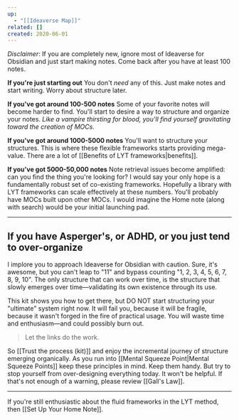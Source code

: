 ```yaml
---
up:
  - "[[Ideaverse Map]]"
related: []
created: 2020-06-01
---
```


*Disclaimer*: If you are completely new, ignore most of Ideaverse for Obsidian and just start making notes. Come back after you have at least 100 notes. 

**If you're just starting out**
You don't *need* any of this. Just make notes and start writing. Worry about structure later.

**If you've got around 100-500 notes**
Some of your favorite notes will become harder to find. You'll start to desire a way to structure and organize your notes. *Like a vampire thirsting for blood, you'll find yourself gravitating toward the creation of MOCs.*

**If you've got around 1000-5000 notes**
You'll want to structure your structures. This is where these flexible frameworks starts providing mega-value. There are a lot of [[Benefits of LYT frameworks|benefits]].

**If you've got 5000-50,000 notes**
Note retrieval issues become amplified: can you find the thing you're looking for? I would say your only hope is a fundamentally robust set of co-existing frameworks. Hopefully a library with LYT frameworks can scale effectively at these numbers. You'll probably have MOCs built upon other MOCs. I would imagine the Home note (along with search) would be your initial launching pad.

---
## If you have Asperger's, or ADHD, or you just tend to over-organize
I implore you to approach Ideaverse for Obsidian with caution. Sure, it's awesome, but you can't leap to "11" and bypass counting "1, 2, 3, 4, 5, 6, 7, 8, 9, 10". The only structure that can work over time, is the structure that slowly emerges over time—validating its own existence through its use. 

This kit shows you how to get there, but DO NOT start structuring your "ultimate" system right now. It will fail you, because it will be fragile, because it wasn't forged in the fire of practical usage. You will waste time and enthusiasm—and could possibly burn out. 

> Let the links do the work.

So [[Trust the process (kit)]] and enjoy the incremental journey of structure emerging organically. As you run into [[Mental Squeeze Point|Mental Squeeze Points]] keep these principles in mind. Keep them handy. But try to stop yourself from over-designing everything today. It won't be helpful. If that's not enough of a warning, please review [[Gall's Law]].

---
If you're still enthusiastic about the fluid frameworks in the LYT method, then [[Set Up Your Home Note]].